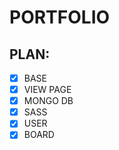 # PORTFOLIO

## PLAN:

 - [x] BASE
 - [x] VIEW PAGE
 - [x] MONGO DB
 - [x] SASS
 - [x] USER
 - [x] BOARD
